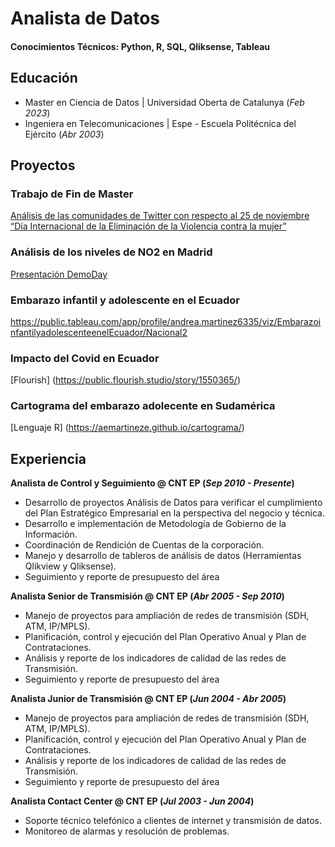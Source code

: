 # Analista de Datos

#### Conocimientos Técnicos: Python, R, SQL, Qliksense, Tableau

## Educación
-  Master en Ciencia de Datos       | Universidad Oberta de Catalunya  (_Feb 2023_)								       		
-  Ingeniera en Telecomunicaciones	| Espe - Escuela Politécnica del Ejército  (_Abr 2003_)	 		        		

## Proyectos
### Trabajo de Fin de Master
[Análisis de las comunidades de Twitter con respecto al 25 de noviembre “Día Internacional de la Eliminación de la Violencia contra la mujer” ](https://openaccess.uoc.edu/handle/10609/148755)

### Análisis de los niveles de NO2 en Madrid
[Presentación DemoDay
](https://www.youtube.com/live/6Gz9yxC5o6A?si=nHjZMl1waa1q7fps )

### Embarazo infantil y adolescente en el Ecuador
https://public.tableau.com/app/profile/andrea.martinez6335/viz/EmbarazoinfantilyadolescenteenelEcuador/Nacional2 

### Impacto del Covid en Ecuador
[Flourish] 
(https://public.flourish.studio/story/1550365/)

### Cartograma del embarazo adolecente en Sudamérica
[Lenguaje R] 
(https://aemartineze.github.io/cartograma/)

## Experiencia
**Analista de Control y Seguimiento  @ CNT EP (_Sep 2010 - Presente_)**
- Desarrollo de proyectos Análisis de Datos para verificar el cumplimiento del Plan Estratégico Empresarial en la perspectiva del negocio y técnica.
- Desarrollo e implementación de Metodología de Gobierno de la Información.
- Coordinación de Rendición de Cuentas de la corporación.
- Manejo y desarrollo de tableros de análisis de datos (Herramientas Qlikview y Qliksense).
- Seguimiento y reporte de presupuesto del área

**Analista Senior de Transmisión @ CNT EP (_Abr 2005 - Sep 2010_)**
-  Manejo de proyectos para ampliación de redes de transmisión (SDH, ATM, IP/MPLS).
-  Planificación, control y  ejecución del Plan Operativo Anual y Plan de Contrataciones.
-  Análisis y reporte de los indicadores de calidad de las redes de Transmisión.
-  Seguimiento y reporte de presupuesto del área

**Analista Junior de Transmisión @ CNT EP (_Jun 2004 - Abr 2005_)**
-  Manejo de proyectos para ampliación de redes de transmisión (SDH, ATM, IP/MPLS).
-  Planificación, control y  ejecución del Plan Operativo Anual y Plan de Contrataciones.
-  Análisis y reporte de los indicadores de calidad de las redes de Transmisión.
-  Seguimiento y reporte de presupuesto del área

**Analista Contact Center @ CNT EP (_Jul 2003 - Jun 2004_)**
- Soporte técnico telefónico a clientes de internet y transmisión de datos.
- Monitoreo de alarmas y resolución de problemas.
  





